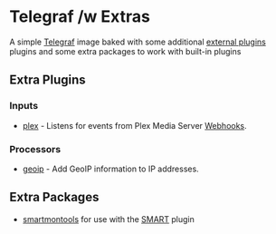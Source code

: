 # Telegraf /w Extras
A simple [Telegraf](https://docs.influxdata.com/telegraf/v1.21/) image baked with some additional [external plugins](https://github.com/influxdata/telegraf/blob/master/docs/EXTERNAL_PLUGINS.md) plugins and some extra packages to work with built-in plugins


## Extra Plugins
### Inputs
- [plex](https://github.com/russorat/telegraf-webhooks-plex) - Listens for events from Plex Media Server [Webhooks](https://support.plex.tv/articles/115002267687-webhooks/).

### Processors
- [geoip](https://github.com/a-bali/telegraf-geoip) - Add GeoIP information to IP addresses.

## Extra Packages
- [smartmontools](https://www.smartmontools.org/) for use with the [SMART](https://github.com/influxdata/telegraf/blob/master/plugins/inputs/smart/README.md) plugin

